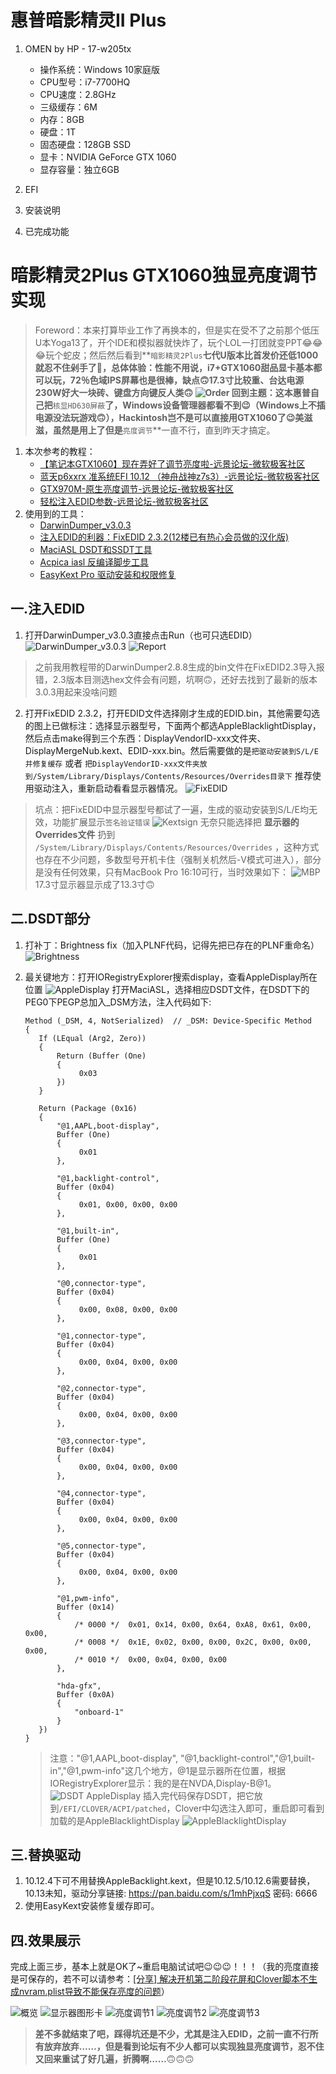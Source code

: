 # 惠普暗影精灵II Plus
1. OMEN by HP - 17-w205tx
    * 操作系统：Windows 10家庭版
    * CPU型号：i7-7700HQ
    * CPU速度：2.8GHz
    * 三级缓存：6M
    * 内存：8GB
    * 硬盘：1T
    * 固态硬盘：128GB SSD
    * 显卡：NVIDIA GeForce GTX 1060
    * 显存容量：独立6GB

2. EFI
3. 安装说明
4. 已完成功能



# 暗影精灵2Plus GTX1060独显亮度调节实现
> Foreword：本来打算毕业工作了再换本的，但是实在受不了之前那个低压U本Yoga13了，开个IDE和模拟器就快炸了，玩个LOL一打团就变PPT😂😂😂玩个蛇皮；然后然后看到**`暗影精灵2Plus`**七代U版本比首发价还低1000就忍不住剁手了🤣，总体体验：性能不用说，i7+GTX1060甜品显卡基本都可以玩，72％色域IPS屏幕也是很棒，缺点🙃17.3寸比较重、台达电源230W好大一块砖、键盘方向键反人类🙃
![Order](http://ob9ev3u0o.bkt.clouddn.com/2017-08-27-023638.jpg)
回到主题：这本惠普自己把**`核显HD630屏蔽`**了，Windows设备管理器都看不到😉（Windows上不插电源没法玩游戏🙃），Hackintosh岂不是可以直接用GTX1060了😉美滋滋，虽然是用上了但是**`亮度调节`**一直不行，直到昨天才搞定。

1. 本次参考的教程：
    * [【笔记本GTX1060】现在弄好了调节亮度啦-远景论坛-微软极客社区](http://bbs.pcbeta.com/viewthread-1742873-9-1.html)
    * [蓝天p6xxrx 准系统EFI 10.12 （神舟战神z7s3）-远景论坛-微软极客社区](http://bbs.pcbeta.com/viewthread-1714158-1-1.html)
    * [GTX970M-原生亮度调节-远景论坛-微软极客社区](http://bbs.pcbeta.com/viewthread-1663916-1-1.html)
    * [轻松注入EDID参数-远景论坛-微软极客社区](http://bbs.pcbeta.com/viewthread-1473634-1-1.html)
2. 使用到的工具：
    * [DarwinDumper_v3.0.3](https://bitbucket.org/blackosx/darwindumper/downloads/)
    * [注入EDID的利器：FixEDID 2.3.2(12楼已有热心会员做的汉化版)](http://bbs.pcbeta.com/forum.php?mod=viewthread&tid=1525657)
    * [MaciASL DSDT和SSDT工具](https://bitbucket.org/RehabMan/os-x-maciasl-patchmatic/downloads/)
    * [Acpica iasl 反编译脚步工具](https://bitbucket.org/RehabMan/acpica/downloads/)
    * [EasyKext Pro 驱动安装和权限修复](http://www.insanelymac.com/forum/files/file/397-easykext-pro-a-minimal-and-super-fast-kext-installer/)

## 一.注入EDID
1. 打开DarwinDumper_v3.0.3直接点击Run（也可只选EDID）
    ![DarwinDumper_v3.0.3](http://ob9ev3u0o.bkt.clouddn.com/2017-08-27-031521.jpg)
    ![Report](http://ob9ev3u0o.bkt.clouddn.com/2017-08-27-031613.jpg)
> 之前我用教程带的DarwinDumper2.8.8生成的bin文件在FixEDID2.3导入报错，2.3版本目测选hex文件会有问题，坑啊🙃，还好去找到了最新的版本3.0.3用起来没啥问题

2. 打开FixEDID 2.3.2，打开EDID文件选择刚才生成的EDID.bin，其他需要勾选的图上已做标注：选择显示器型号，下面两个都选AppleBlacklightDisplay，然后点击make得到三个东西：DisplayVendorID-xxx文件夹、DisplayMergeNub.kext、EDID-xxx.bin。然后需要做的是`把驱动安装到S/L/E并修复缓存` 或者 `把DisplayVendorID-xxx文件夹放到/System/Library/Displays/Contents/Resources/Overrides目录下` 推荐使用驱动注入，重新启动看看显示器情况。
    ![FixEDID](http://ob9ev3u0o.bkt.clouddn.com/2017-08-26-155155.jpg)
> 坑点：把FixEDID中显示器型号都试了一遍，生成的驱动安装到S/L/E均无效，功能扩展显示`签名验证错误` 
> ![Kextsign](http://ob9ev3u0o.bkt.clouddn.com/2017-08-26-134239.jpg) 
> 无奈只能选择把 **显示器的Overrides文件** 扔到 `/System/Library/Displays/Contents/Resources/Overrides` ，这种方式也存在不少问题，多数型号开机卡住（强制关机然后-V模式可进入），部分是没有任何效果，只有MacBook Pro 16:10可行，当时效果如下：
> ![MBP](http://ob9ev3u0o.bkt.clouddn.com/2017-08-26-154719.jpg)
> 17.3寸显示器显示成了13.3寸🙃

## 二.DSDT部分
1. 打补丁：Brightness fix（加入PLNF代码，记得先把已存在的PLNF重命名）
    ![Brightness](http://ob9ev3u0o.bkt.clouddn.com/2017-08-26-103057.jpg)
2. 最关键地方：打开IORegistryExplorer搜索display，查看AppleDisplay所在位置
    ![AppleDisplay](http://ob9ev3u0o.bkt.clouddn.com/2017-08-23-040403.jpg)
    打开MaciASL，选择相应DSDT文件，在DSDT下的PEG0下PEGP总加入_DSM方法，注入代码如下:

    ```
    Method (_DSM, 4, NotSerialized)  // _DSM: Device-Specific Method
    {
       If (LEqual (Arg2, Zero))
       {
           Return (Buffer (One)
           {
                0x03                                           
           })
       }
    
       Return (Package (0x16)
       {
           "@1,AAPL,boot-display", 
           Buffer (One)
           {
                0x01                                           
           }, 
    
           "@1,backlight-control", 
           Buffer (0x04)
           {
                0x01, 0x00, 0x00, 0x00                         
           }, 
    
           "@1,built-in", 
           Buffer (One)
           {
                0x01                                           
           }, 
    
           "@0,connector-type", 
           Buffer (0x04)
           {
                0x00, 0x08, 0x00, 0x00                         
           }, 
    
           "@1,connector-type", 
           Buffer (0x04)
           {
                0x00, 0x04, 0x00, 0x00                         
           }, 
    
           "@2,connector-type", 
           Buffer (0x04)
           {
                0x00, 0x04, 0x00, 0x00                         
           }, 
    
           "@3,connector-type", 
           Buffer (0x04)
           {
                0x00, 0x04, 0x00, 0x00                         
           }, 
    
           "@4,connector-type", 
           Buffer (0x04)
           {
                0x00, 0x04, 0x00, 0x00                         
           }, 
    
           "@5,connector-type", 
           Buffer (0x04)
           {
                0x00, 0x04, 0x00, 0x00                         
           }, 
    
           "@1,pwm-info", 
           Buffer (0x14)
           {
               /* 0000 */  0x01, 0x14, 0x00, 0x64, 0xA8, 0x61, 0x00, 0x00,
               /* 0008 */  0x1E, 0x02, 0x00, 0x00, 0x2C, 0x00, 0x00, 0x00,
               /* 0010 */  0x00, 0x04, 0x00, 0x00                         
           }, 
    
           "hda-gfx", 
           Buffer (0x0A)
           {
               "onboard-1"
           }
       })
    }
    ```
    > 注意："@1,AAPL,boot-display", "@1,backlight-control","@1,built-in","@1,pwm-info"这几个地方，@1是显示器所在位置，根据IORegistryExplorer显示：我的是在NVDA,Display-B@1。
    ![DSDT AppleDisplay](http://ob9ev3u0o.bkt.clouddn.com/2017-08-27-DSDT%20AppleDisplay.png)
    插入完代码保存DSDT，把它放到`/EFI/CLOVER/ACPI/patched`，Clover中勾选注入即可，重启即可看到加载的是AppleBlacklightDisplay
    ![AppleBlacklightDisplay](http://ob9ev3u0o.bkt.clouddn.com/2017-08-27-043716.jpg)
    
## 三.替换驱动
1. 10.12.4下可不用替换AppleBacklight.kext，但是10.12.5/10.12.6需要替换，10.13未知，驱动分享链接: https://pan.baidu.com/s/1mhPjxqS 密码: 6666
2. 使用EasyKext安装修复缓存即可。

## 四.效果展示
完成上面三步，基本上就是OK了~重启电脑试试吧😉😉😉！！！（我的亮度直接是可保存的，若不可以请参考：[[分享] 解决开机第二阶段花屏和Clover脚本不生成nvram.plist导致不能保存亮度的问题](http://bbs.pcbeta.com/viewthread-1538926-1-1.html)）

![概览](http://ob9ev3u0o.bkt.clouddn.com/2017-08-27-043359.jpg)
![显示器图形卡](http://ob9ev3u0o.bkt.clouddn.com/2017-08-27-043512.jpg)
![亮度调节1](http://ob9ev3u0o.bkt.clouddn.com/2017-08-27-043606.jpg)
![亮度调节2](http://ob9ev3u0o.bkt.clouddn.com/2017-08-27-044609.jpg)
![亮度调节3](http://ob9ev3u0o.bkt.clouddn.com/2017-08-27-044641.jpg)

> **差不多就结束了吧，踩得坑还是不少，尤其是注入EDID，之前一直不行所有放弃放弃……，但是看到论坛有不少人都可以实现独显亮度调节，忍不住又回来重试了好几遍，折腾啊……**🙃🙃🙃

